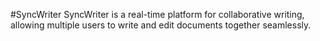 #SyncWriter
SyncWriter is a real-time platform for collaborative writing, allowing multiple users to write and edit documents together seamlessly.
